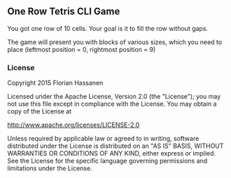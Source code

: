 ## One Row Tetris CLI Game

You got one row of 10 cells.
Your goal is it to fill the row without gaps.

The game will present you with blocks of various sizes,
which you need to place (leftmost position = 0, rightmost position = 9)

### License

Copyright 2015 Florian Hassanen

Licensed under the Apache License, Version 2.0 (the "License");
you may not use this file except in compliance with the License.
You may obtain a copy of the License at

http://www.apache.org/licenses/LICENSE-2.0

Unless required by applicable law or agreed to in writing, software
distributed under the License is distributed on an "AS IS" BASIS,
WITHOUT WARRANTIES OR CONDITIONS OF ANY KIND, either express or implied.
See the License for the specific language governing permissions and
limitations under the License.